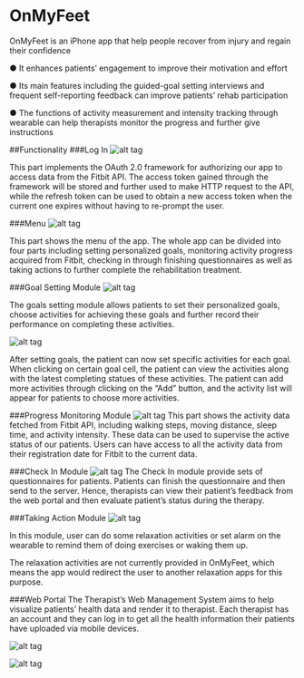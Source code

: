 # OnMyFeet

OnMyFeet is an iPhone app that help people recover from injury and regain their confidence

● It enhances patients’ engagement to improve their motivation and effort

● Its main features including the guided-goal setting interviews and frequent self-reporting feedback can improve patients’ rehab participation

● The functions of activity measurement and intensity tracking through wearable can help therapists monitor the progress and further give
instructions


##Functionality
###Log In
![alt tag](https://raw.githubusercontent.com/XiongbinZhao/OnMyFeet/master/OnMyFeet_NoLogIn/login.png)

This part implements the OAuth 2.0 framework for authorizing our app to access data from the Fitbit API. The access token gained through the framework will be stored and further used to make HTTP request to the API, while the refresh token can be used to obtain a new access token when the current one expires without having to re-prompt the user.

###Menu
![alt tag](https://raw.githubusercontent.com/XiongbinZhao/OnMyFeet/master/OnMyFeet_NoLogIn/menu.png)

This part shows the menu of the app. The whole app can be divided into four parts including setting personalized goals, monitoring activity progress acquired from Fitbit, checking in through finishing questionnaires as well as taking actions to further complete the rehabilitation treatment.

###Goal Setting Module
![alt tag](https://raw.githubusercontent.com/XiongbinZhao/OnMyFeet/master/OnMyFeet_NoLogIn/goalsetting.png)

The goals setting module allows patients to set their personalized goals, choose activities for achieving these goals and further record their performance on completing these activities.

![alt tag](https://raw.githubusercontent.com/XiongbinZhao/OnMyFeet/master/OnMyFeet_NoLogIn/goalchecking.png)

After setting goals, the patient can now set specific activities for each goal. When clicking on certain goal cell, the patient can view the activities along with the latest completing statues of these activities. The patient can add more activities through clicking on the “Add” button, and the activity list will appear for patients to choose more activities.

###Progress Monitoring Module
![alt tag](https://raw.githubusercontent.com/XiongbinZhao/OnMyFeet/master/OnMyFeet_NoLogIn/progressMonitor.png)
This part shows the activity data fetched from Fitbit API, including walking steps, moving distance, sleep time, and activity intensity. These data can be used to supervise the active status of our patients. Users can have access to all the activity data from their registration date for Fitbit to the current data.

###Check In Module
![alt tag](https://raw.githubusercontent.com/XiongbinZhao/OnMyFeet/master/OnMyFeet_NoLogIn/checkin.png)
The Check In module provide sets of questionnaires for patients. Patients can finish the questionnaire and then send to the server. Hence, therapists can view their patient’s feedback from the web portal and then evaluate patient’s status during the therapy.

###Taking Action Module
![alt tag](https://raw.githubusercontent.com/XiongbinZhao/OnMyFeet/master/OnMyFeet_NoLogIn/action.png)

In this module, user can do some relaxation activities or set alarm on the wearable to remind them of doing exercises or waking them up.

The relaxation activities are not currently provided in OnMyFeet, which means the app would redirect the user to another relaxation apps for this purpose.

###Web Portal
The Therapist’s Web Management System aims to help visualize patients’ health data and render it to therapist. Each therapist has an account and they can log in to get all the health information their patients have uploaded via mobile devices.

![alt tag](https://raw.githubusercontent.com/XiongbinZhao/OnMyFeet/master/OnMyFeet_NoLogIn/web1.png)

![alt tag](https://raw.githubusercontent.com/XiongbinZhao/OnMyFeet/master/OnMyFeet_NoLogIn/web2.png)
